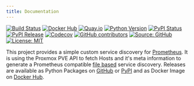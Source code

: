 ```yaml
---
title: Documentation
---
```


[![Build Status](https://img.shields.io/drone/build/thegeeklab/prometheus-pve-sd?logo=drone&server=https%3A%2F%2Fdrone.thegeeklab.de)](https://drone.thegeeklab.de/thegeeklab/prometheus-pve-sd)
[![Docker Hub](https://img.shields.io/badge/dockerhub-latest-blue.svg?logo=docker&logoColor=white)](https://hub.docker.com/r/thegeeklab/prometheus-pve-sd)
[![Quay.io](https://img.shields.io/badge/quay-latest-blue.svg?logo=docker&logoColor=white)](https://quay.io/repository/thegeeklab/prometheus-pve-sd)
[![Python Version](https://img.shields.io/pypi/pyversions/prometheus-pve-sd.svg)](https://pypi.org/project/prometheus-pve-sd/)
[![PyPI Status](https://img.shields.io/pypi/status/prometheus-pve-sd.svg)](https://pypi.org/project/prometheus-pve-sd/)
[![PyPI Release](https://img.shields.io/pypi/v/prometheus-pve-sd.svg)](https://pypi.org/project/prometheus-pve-sd/)
[![Codecov](https://img.shields.io/codecov/c/github/thegeeklab/prometheus-pve-sd)](https://codecov.io/gh/thegeeklab/prometheus-pve-sd)
[![GitHub contributors](https://img.shields.io/github/contributors/thegeeklab/prometheus-pve-sd)](https://github.com/thegeeklab/prometheus-pve-sd/graphs/contributors)
[![Source: GitHub](https://img.shields.io/badge/source-github-blue.svg?logo=github&logoColor=white)](https://github.com/thegeeklab/prometheus-pve-sd)
[![License: MIT](https://img.shields.io/github/license/thegeeklab/prometheus-pve-sd)](https://github.com/thegeeklab/prometheus-pve-sd/blob/main/LICENSE)

This project provides a simple custom service discovery for [Prometheus](https://prometheus.io/). It is using the Proxmox PVE API to fetch Hosts and it's meta information to generate a Prometheus compatible [file based](https://prometheus.io/docs/guides/file-sd/) service discovery. Releases are available as Python Packages on [GitHub](https://github.com/thegeeklab/prometheus-pve-sd/releases) or [PyPI](https://pypi.org/project/prometheus-pve-sd/) and as Docker Image on [Docker Hub](https://hub.docker.com/r/thegeeklab/prometheus-pve-sd).
